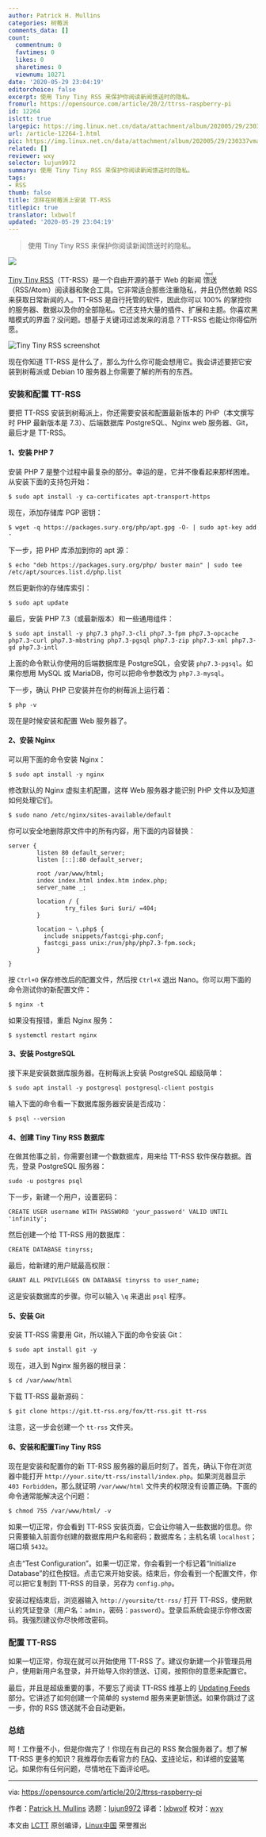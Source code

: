 ```yaml
---
author: Patrick H. Mullins
categories: 树莓派
comments_data: []
count:
  commentnum: 0
  favtimes: 0
  likes: 0
  sharetimes: 0
  viewnum: 10271
date: '2020-05-29 23:04:19'
editorchoice: false
excerpt: 使用 Tiny Tiny RSS 来保护你阅读新闻馈送时的隐私。
fromurl: https://opensource.com/article/20/2/ttrss-raspberry-pi
id: 12264
islctt: true
largepic: https://img.linux.net.cn/data/attachment/album/202005/29/230337vmazkl65hh61l0qq.png
url: /article-12264-1.html
pic: https://img.linux.net.cn/data/attachment/album/202005/29/230337vmazkl65hh61l0qq.png.thumb.jpg
related: []
reviewer: wxy
selector: lujun9972
summary: 使用 Tiny Tiny RSS 来保护你阅读新闻馈送时的隐私。
tags:
- RSS
thumb: false
title: 怎样在树莓派上安装 TT-RSS
titlepic: true
translator: lxbwolf
updated: '2020-05-29 23:04:19'
---
```



> 
> 使用 Tiny Tiny RSS 来保护你阅读新闻馈送时的隐私。
> 
> 
> 


![](/data/attachment/album/202005/29/230337vmazkl65hh61l0qq.png)


[Tiny Tiny RSS](https://tt-rss.org/)（TT-RSS）是一个自由开源的基于 Web 的新闻<ruby> 馈送 <rt>  feed </rt></ruby>（RSS/Atom）阅读器和聚合工具。它非常适合那些注重隐私，并且仍然依赖 RSS 来获取日常新闻的人。TT-RSS 是自行托管的软件，因此你可以 100% 的掌控你的服务器、数据以及你的全部隐私。它还支持大量的插件、扩展和主题。你喜欢黑暗模式的界面？没问题。想基于关键词过滤发来的消息？TT-RSS 也能让你得偿所愿。


![Tiny Tiny RSS screenshot](/data/attachment/album/202005/29/230445qan6mdwmfn3fmxa5.jpg "Tiny Tiny RSS screenshot")


现在你知道 TT-RSS 是什么了，那么为什么你可能会想用它。我会讲述要把它安装到树莓派或 Debian 10 服务器上你需要了解的所有的东西。


### 安装和配置 TT-RSS


要把 TT-RSS 安装到树莓派上，你还需要安装和配置最新版本的 PHP（本文撰写时 PHP 最新版本是 7.3）、后端数据库 PostgreSQL、Nginx web 服务器、Git，最后才是 TT-RSS。


#### 1、安装 PHP 7


安装 PHP 7 是整个过程中最复杂的部分。幸运的是，它并不像看起来那样困难。从安装下面的支持包开始：



```
$ sudo apt install -y ca-certificates apt-transport-https
```

现在，添加存储库 PGP 密钥：



```
$ wget -q https://packages.sury.org/php/apt.gpg -O- | sudo apt-key add -
```

下一步，把 PHP 库添加到你的 apt 源：



```
$ echo "deb https://packages.sury.org/php/ buster main" | sudo tee /etc/apt/sources.list.d/php.list
```

然后更新你的存储库索引：



```
$ sudo apt update
```

最后，安装 PHP 7.3（或最新版本）和一些通用组件：



```
$ sudo apt install -y php7.3 php7.3-cli php7.3-fpm php7.3-opcache php7.3-curl php7.3-mbstring php7.3-pgsql php7.3-zip php7.3-xml php7.3-gd php7.3-intl
```

上面的命令默认你使用的后端数据库是 PostgreSQL，会安装 `php7.3-pgsql`。如果你想用 MySQL 或 MariaDB，你可以把命令参数改为 `php7.3-mysql`。


下一步，确认 PHP 已安装并在你的树莓派上运行着：



```
$ php -v
```

现在是时候安装和配置 Web 服务器了。


#### 2、安装 Nginx


可以用下面的命令安装 Nginx：



```
$ sudo apt install -y nginx
```

修改默认的 Nginx 虚拟主机配置，这样 Web 服务器才能识别 PHP 文件以及知道如何处理它们。



```
$ sudo nano /etc/nginx/sites-available/default
```

你可以安全地删除原文件中的所有内容，用下面的内容替换：



```
server {
        listen 80 default_server;
        listen [::]:80 default_server;

        root /var/www/html;
        index index.html index.htm index.php;
        server_name _;

        location / {
                try_files $uri $uri/ =404;
        }

        location ~ \.php$ {
          include snippets/fastcgi-php.conf;
          fastcgi_pass unix:/run/php/php7.3-fpm.sock;
        }

}
```

按 `Ctrl+O` 保存修改后的配置文件，然后按 `Ctrl+X` 退出 Nano。你可以用下面的命令测试你的新配置文件：



```
$ nginx -t
```

如果没有报错，重启 Nginx 服务：



```
$ systemctl restart nginx
```

#### 3、安装 PostgreSQL


接下来是安装数据库服务器。在树莓派上安装 PostgreSQL 超级简单：



```
$ sudo apt install -y postgresql postgresql-client postgis
```

输入下面的命令看一下数据库服务器安装是否成功：



```
$ psql --version
```

#### 4、创建 Tiny Tiny RSS 数据库


在做其他事之前，你需要创建一个数数据库，用来给 TT-RSS 软件保存数据。首先，登录 PostgreSQL 服务器：



```
sudo -u postgres psql
```

下一步，新建一个用户，设置密码：



```
CREATE USER username WITH PASSWORD 'your_password' VALID UNTIL 'infinity';
```

然后创建一个给 TT-RSS 用的数据库：



```
CREATE DATABASE tinyrss;
```

最后，给新建的用户赋最高权限：



```
GRANT ALL PRIVILEGES ON DATABASE tinyrss to user_name;
```

这是安装数据库的步骤。你可以输入 `\q` 来退出 `psql` 程序。


#### 5、安装 Git


安装 TT-RSS 需要用 Git，所以输入下面的命令安装 Git：



```
$ sudo apt install git -y
```

现在，进入到 Nginx 服务器的根目录：



```
$ cd /var/www/html
```

下载 TT-RSS 最新源码：



```
$ git clone https://git.tt-rss.org/fox/tt-rss.git tt-rss
```

注意，这一步会创建一个 `tt-rss` 文件夹。


#### 6、安装和配置Tiny Tiny RSS


现在是安装和配置你的新 TT-RSS 服务器的最后时刻了。首先，确认下你在浏览器中能打开 `http://your.site/tt-rss/install/index.php`。如果浏览器显示 `403 Forbidden`，那么就证明 `/var/www/html` 文件夹的权限没有设置正确。下面的命令通常能解决这个问题：



```
$ chmod 755 /var/www/html/ -v
```

如果一切正常，你会看到 TT-RSS 安装页面，它会让你输入一些数据的信息。你只需要输入前面你创建的数据库用户名和密码；数据库名；主机名填 `localhost`；端口填 `5432`。


点击“Test Configuration”。如果一切正常，你会看到一个标记着“Initialize Database”的红色按钮。点击它来开始安装。结束后，你会看到一个配置文件，你可以把它复制到 TT-RSS 的目录，另存为 `config.php`。


安装过程结束后，浏览器输入 `http://yoursite/tt-rss/` 打开 TT-RSS，使用默认的凭证登录（用户名：`admin`，密码：`password`）。登录后系统会提示你修改密码。我强烈建议你尽快修改密码。


### 配置 TT-RSS


如果一切正常，你现在就可以开始使用 TT-RSS 了。建议你新建一个非管理员用户，使用新用户名登录，并开始导入你的馈送、订阅，按照你的意愿来配置它。


最后，并且是超级重要的事，不要忘了阅读 TT-RSS 维基上的 [Updating Feeds](https://tt-rss.org/wiki/UpdatingFeeds) 部分。它讲述了如何创建一个简单的 systemd 服务来更新馈送。如果你跳过了这一步，你的 RSS 馈送就不会自动更新。


### 总结


呵！工作量不小，但是你做完了！你现在有自己的 RSS 聚合服务器了。想了解 TT-RSS 更多的知识？我推荐你去看官方的 [FAQ](https://tt-rss.org/wiki/FAQ)、[支持](https://community.tt-rss.org/c/tiny-tiny-rss/support)论坛，和详细的[安装](https://tt-rss.org/wiki/InstallationNotes)笔记。如果你有任何问题，尽情地在下面评论吧。




---


via: <https://opensource.com/article/20/2/ttrss-raspberry-pi>


作者：[Patrick H. Mullins](https://opensource.com/users/pmullins) 选题：[lujun9972](https://github.com/lujun9972) 译者：[lxbwolf](https://github.com/lxbwolf) 校对：[wxy](https://github.com/wxy)


本文由 [LCTT](https://github.com/LCTT/TranslateProject) 原创编译，[Linux中国](https://linux.cn/) 荣誉推出